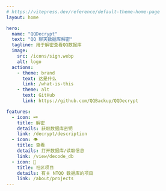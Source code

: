 ```yaml
---
# https://vitepress.dev/reference/default-theme-home-page
layout: home

hero:
  name: "QQDecrypt"
  text: "QQ 聊天数据库解密"
  tagline: 用于解密查看QQ数据库
  image:
    src: /icons/sign.webp
    alt: logo  
  actions:
    - theme: brand
      text: 这是什么
      link: /what-is-this
    - theme: alt
      text: GitHub
      link: https://github.com/QQBackup/QQDecrypt

features:
  - icon: 🗝
    title: 解密
    details: 获取数据库密钥
    link: /decrypt/description
  - icon: 👁‍
    title: 查看
    details: 打开数据库/读取信息
    link: /view/decode_db
  - icon: 🚀
    title: 社区项目
    details: 有关 NTQQ 数据库的项目
    link: /about/projects
---
```


